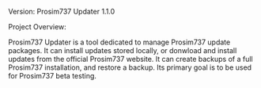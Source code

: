 Version: Prosim737 Updater 1.1.0

Project Overview:

Prosim737 Updater is a tool dedicated to manage Prosim737 update packages. It can install updates stored locally, or donwload and install updates from the official Prosim737 website. It can create backups of a full Prosim737 installation, and restore a backup. Its primary goal is to be used for Prosim737 beta testing.
